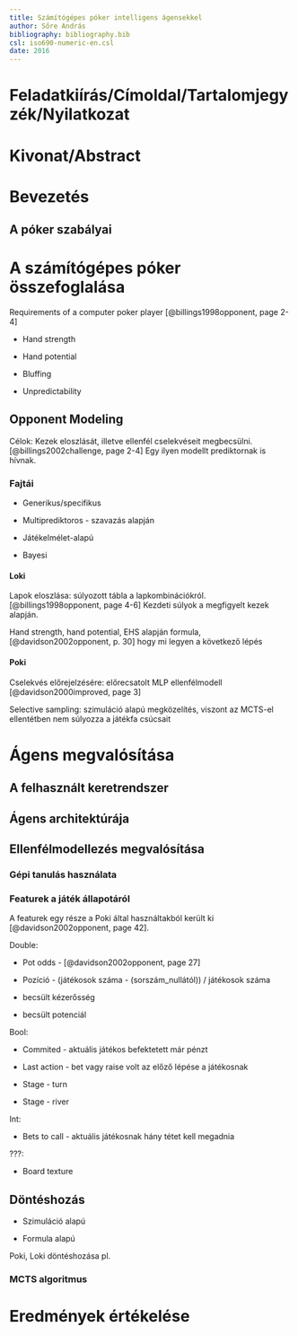 ```yaml
---
title: Számítógépes póker intelligens ágensekkel
author: Sőre András
bibliography: bibliography.bib
csl: iso690-numeric-en.csl
date: 2016
---
```


# Feladatkiírás/Címoldal/Tartalomjegyzék/Nyilatkozat

# Kivonat/Abstract

# Bevezetés
<!-- 1 oldal -->

## A póker szabályai
<!-- 3 oldal -->

# A számítógépes póker összefoglalása
<!-- 3 oldal -->

Requirements of a computer poker player [@billings1998opponent, page 2-4]

* Hand strength

* Hand potential

* Bluffing

* Unpredictability

## Opponent Modeling
<!-- 10 oldal -->

Célok: Kezek eloszlását, illetve ellenfél cselekvéseit megbecsülni.
[@billings2002challenge, page 2-4] Egy ilyen modellt prediktornak is hívnak.


### Fajtái

* Generikus/specifikus

* Multiprediktoros - szavazás alapján

* Játékelmélet-alapú

* Bayesi

#### Loki

Lapok eloszlása: súlyozott tábla a lapkombinációkról. [@billings1998opponent,
page 4-6] Kezdeti súlyok a megfigyelt kezek alapján.

Hand strength, hand potential, EHS alapján formula, [@davidson2002opponent, p.
30] hogy mi legyen a következő lépés

#### Poki

Cselekvés előrejelzésére: előrecsatolt MLP ellenfélmodell
[@davidson2000improved, page 3]

Selective sampling: szimuláció alapú megközelítés, viszont az MCTS-el
ellentétben nem súlyozza a játékfa csúcsait


# Ágens megvalósítása
<!-- 4 oldal -->

## A felhasznált keretrendszer
<!-- 4 oldal -->

## Ágens architektúrája
<!-- 4 oldal -->

## Ellenfélmodellezés megvalósítása
<!-- 4 oldal -->

### Gépi tanulás használata

### Featurek a játék állapotáról

A featurek egy része a Poki által használtakból került ki
[@davidson2002opponent, page 42].

Double:

* Pot odds - [@davidson2002opponent, page 27]

* Pozíció - (játékosok száma - (sorszám_nullától)) / játékosok száma

* becsült kézerősség

* becsült potenciál


Bool:

* Commited - aktuális játékos befektetett már pénzt

* Last action - bet vagy raise volt az előző lépése a játékosnak

* Stage - turn

* Stage - river

Int:

* Bets to call - aktuális játékosnak hány tétet kell megadnia

???:

* Board texture


## Döntéshozás
<!-- 4 oldal -->

* Szimuláció alapú

* Formula alapú

Poki, Loki döntéshozása pl.

### MCTS algoritmus

# Eredmények értékelése
<!-- 5 oldal -->
